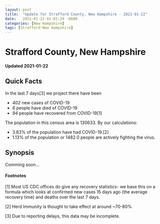 ```yaml
---
layout: post
title:  "Update for Strafford County, New Hampshire - 2021-01-22"
date:   2021-01-22 01:01:29 -0600
categories: [New Hampshire]
tags: [Strafford-New Hampshire]
---
```


# Strafford County, New Hampshire
#### Updated 2021-01-22

## Quick Facts

In the last 7 days[3] we project there have been
- *402* new cases of COVID-19
- *6* people have died of COVID-19
- *94* people have recovered from COVID-19[1]

The population in this census area is 130633. By our calculations:
- 3.83% of the population have had COVID-19.[2]
- 1.13% of the population or 1482.0 people are actively fighting the virus.

## Synopsis

Comming soon...


#### Footnotes

[1] Most US CDC offices do give any recovery statistics- we base this on a formula which looks at confirmed new cases
15 days ago (the average recovery time) and deaths over the last 7 days.

[2] Herd Immunity is thought to take effect at around ~70-80%

[3] Due to reporting delays, this data may be incomplete.
 
    